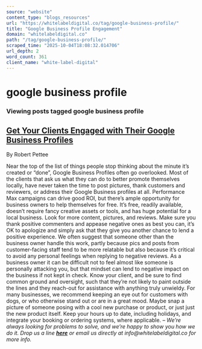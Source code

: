 ```yaml
---
source: "website"
content_type: "blogs_resources"
url: "https://whitelabeldigital.co/tag/google-business-profile/"
title: "Google Business Profile Engagement"
domain: "whitelabeldigital.co"
path: "/tag/google-business-profile/"
scraped_time: "2025-10-04T18:08:32.014706"
url_depth: 2
word_count: 361
client_name: "white-label-digital"
---
```


# google business profile

### Viewing posts tagged google business profile

## [Get Your Clients Engaged with Their Google Business Profiles](https://whitelabeldigital.co/get-your-clients-engaged-with-their-google-business-profiles/)

By Robert Pettee

Near the top of the list of things people stop thinking about the minute it’s created or “done”, Google Business Profiles often go overlooked. Most of the clients that ask us what they can do to better promote themselves locally, have never taken the time to post pictures, thank customers and reviewers, or address their Google Business profiles at all. Performance Max campaigns can drive good ROI, but there’s ample opportunity for business owners to help themselves for free. It’s free, readily available, doesn’t require fancy creative assets or tools, and has huge potential for a local business. Look for more content, pictures, and reviews. Make sure you thank positive commenters and appease negative ones as best you can, it’s OK to apologize and simply ask that they give you another chance to lend a positive experience. We often suggest that someone other than the business owner handle this work, partly because pics and posts from customer-facing staff tend to be more relatable but also because it’s critical to avoid any personal feelings when replying to negative reviews. As a business owner it can be difficult not to feel almost like someone is personally attacking you, but that mindset can lend to negative impact on the business if not kept in check. Know your client, and be sure to find common ground and oversight, such that they’re not likely to paint outside the lines and they reach-out for assistance with anything truly unwieldy. For many businesses, we recommend keeping an eye out for customers with dogs, or who otherwise stand out or are in a great mood. Maybe snap a picture of someone posing with a cool new purchase or product, or just just the new product itself. Keep your hours up to date, including holidays, and integrate your booking or ordering systems, where applicable. – _We’re always looking for problems to solve, and we’re happy to show you how we do it. Drop us a line [**here**](https://whitelabeldigital.co/contact/) or email us directly at _info@whitelabeldigital.co_ for more info._